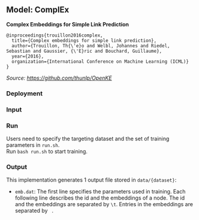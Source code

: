 ## Model: ComplEx

**Complex Embeddings for Simple Link Prediction**
```
@inproceedings{trouillon2016complex,
  title={Complex embeddings for simple link prediction},
  author={Trouillon, Th{\'e}o and Welbl, Johannes and Riedel, Sebastian and Gaussier, {\'E}ric and Bouchard, Guillaume},
  year={2016},
  organization={International Conference on Machine Learning (ICML)}
}
```

*Source: https://github.com/thunlp/OpenKE*

### Deployment



### Input



### Run

Users need to specify the targeting dataset and the set of training parameters in ```run.sh```. <br /> 
Run ```bash run.sh``` to start training.

### Output

This implementation generates 1 output file stored in ```data/{dataset}```:
- ```emb.dat```: The first line specifies the parameters used in training. Each following line describes the id and the embeddings of a node. The id and the embeddings are separated by ```\t```. Entries in the embeddings are separated by ``` ```.